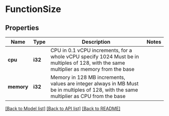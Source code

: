 # FunctionSize

## Properties

Name | Type | Description | Notes
------------ | ------------- | ------------- | -------------
**cpu** | **i32** | CPU in 0.1 vCPU increments, for a whole vCPU specify 1024 Must be in multiples of 128, with the same multiplier as memory from the base  | 
**memory** | **i32** | Memory in 128 MB increments, values are integer always in MB Must be in multiples of 128, with the same multiplier as CPU from the base  | 

[[Back to Model list]](../README.md#documentation-for-models) [[Back to API list]](../README.md#documentation-for-api-endpoints) [[Back to README]](../README.md)


